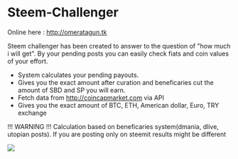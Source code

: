 # Steem-Challenger

Online here : http://omeratagun.tk

Steem challenger has been created to answer to the question of "how much i will get". By your pending posts you can easily check fiats and coin values of your effort.

- System calculates your pending payouts.
- Gives you the exact amount after curation and beneficaries cut the amount of SBD and SP you will earn.
- Fetch data from http://coincapmarket.com via API
- Gives you the exact amount of BTC, ETH, American dollar, Euro, TRY exchange

!!! WARNING !!! 
Calculation based on beneficaries system(dmania, dlive, utopian posts). If you are posting only on steemit results might be different

![](https://image.prntscr.com/image/-0en_XEvQjqgvn7pWy8eRw.png)

